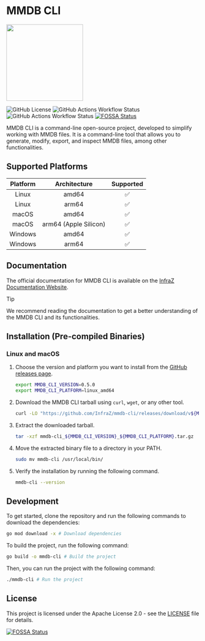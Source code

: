 # MMDB CLI

<img src="https://docs.infraz.io/img/logo/logo_transparent_white.png" width="200">

![GitHub License](https://img.shields.io/github/license/InfraZ/mmdb-cli)
![GitHub Actions Workflow Status](https://img.shields.io/github/actions/workflow/status/InfraZ/mmdb-cli/release.yaml)
![GitHub Actions Workflow Status](https://img.shields.io/github/actions/workflow/status/InfraZ/mmdb-cli/tests.yaml)
[![FOSSA Status](https://app.fossa.com/api/projects/git%2Bgithub.com%2FInfraZ%2Fmmdb-cli.svg?type=shield&issueType=license)](https://app.fossa.com/projects/git%2Bgithub.com%2FInfraZ%2Fmmdb-cli?ref=badge_shield&issueType=license)

MMDB CLI is a command-line open-source project, developed to simplify working with MMDB files. It is a command-line tool that allows you to generate, modify, export, and inspect MMDB files, among other functionalities.

## Supported Platforms

| Platform |     Architecture      | Supported |
| :------: | :-------------------: | :-------: |
|  Linux   |         amd64         |    ✅     |
|  Linux   |         arm64         |    ✅     |
|  macOS   |         amd64         |    ✅     |
|  macOS   | arm64 (Apple Silicon) |    ✅     |
| Windows  |         amd64         |    ✅     |
| Windows  |         arm64         |    ✅     |

## Documentation

The official documentation for MMDB CLI is available on the
 [InfraZ Documentation Website](https://docs.infraz.io/docs/mmdb-cli).

> [!TIP]
> We recommend reading the documentation to get a better understanding of the MMDB CLI and its functionalities.

## Installation (Pre-compiled Binaries)

### Linux and macOS

1. Choose the version and platform you want to install from the [GitHub releases page](https://github.com/InfraZ/mmdb-cli/releases).

    ```bash
    export MMDB_CLI_VERSION=0.5.0
    export MMDB_CLI_PLATFORM=linux_amd64
    ```

2. Download the MMDB CLI tarball using `curl`, `wget`, or any other tool.

    ```bash
    curl -LO "https://github.com/InfraZ/mmdb-cli/releases/download/v${MMDB_CLI_VERSION}/mmdb-cli_${MMDB_CLI_VERSION}_${MMDB_CLI_PLATFORM}.tar.gz"
    ```

3. Extract the downloaded tarball.

    ```bash
    tar -xzf mmdb-cli_${MMDB_CLI_VERSION}_${MMDB_CLI_PLATFORM}.tar.gz
    ```

4. Move the extracted binary file to a directory in your PATH.

    ```bash
    sudo mv mmdb-cli /usr/local/bin/
    ```

5. Verify the installation by running the following command.

    ```bash
    mmdb-cli --version
    ```

## Development

To get started, clone the repository and run the following commands to download the dependencies:

```bash
go mod download -x # Download dependencies
```

To build the project, run the following command:

```bash
go build -o mmdb-cli # Build the project
```

Then, you can run the project with the following command:

```bash
./mmdb-cli # Run the project
```

## License

This project is licensed under the Apache License 2.0 - see the [LICENSE](LICENSE) file for details.

[![FOSSA Status](https://app.fossa.com/api/projects/git%2Bgithub.com%2FInfraZ%2Fmmdb-cli.svg?type=large&issueType=license)](https://app.fossa.com/projects/git%2Bgithub.com%2FInfraZ%2Fmmdb-cli?ref=badge_large&issueType=license)
